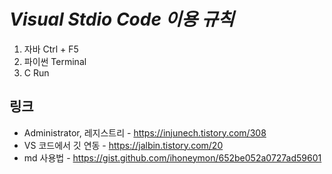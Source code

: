 *Visual Stdio Code 이용 규칙*
===============
1. 자바     Ctrl + F5
2. 파이썬   Terminal
3. C        Run

## 링크
* Administrator, 레지스트리 - https://injunech.tistory.com/308
* VS 코드에서 깃 연동 - https://jalbin.tistory.com/20
* md 사용법 - https://gist.github.com/ihoneymon/652be052a0727ad59601
